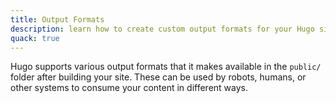 ```yaml
---
title: Output Formats
description: learn how to create custom output formats for your Hugo site.
quack: true
---
```


Hugo supports various output formats that it makes available in the `public/` folder after building your site. These can be used by robots, humans, or other systems to consume your content in different ways.
